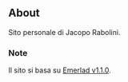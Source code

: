 ## About
Sito personale di Jacopo Rabolini.

### Note
Il sito si basa su [Emerlad v1.1.0](http://www.jacoporabolini.com).
